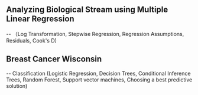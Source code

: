 ## Analyzing Biological Stream using Multiple Linear Regression 
  -- （Log Transformation, Stepwise Regression, Regression Assumptions, Residuals, Cook's D)

## Breast Cancer Wisconsin 
  -- Classification (Logistic Regression, Decision Trees, Conditional Inference Trees, Random Forest, Support vector machines, Choosing a best predictive solution)

